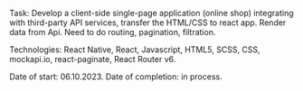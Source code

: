 Task: Develop a client-side single-page application (online shop) integrating with third-party API services, transfer the HTML/CSS to react app. Render data from Api. Need to do routing, pagination, filtration.

Technologies: React Native, React, Javascript, HTML5, SCSS, CSS, mockapi.io, react-paginate, React Router v6.

Date of start: 06.10.2023.
Date of completion: in process.